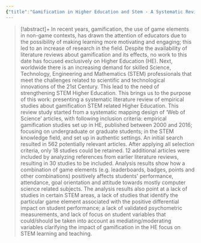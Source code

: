 ```yaml
---
{"title":"Gamification in Higher Education and Stem - A Systematic Review of Literature","authors":["[[Margarita Ortiz]]","[[Katherine Chiluiza]]","[[Martin Valcke]]"],"date":"2016-07-01","processed":false,"tags":["computer-science","gamification"],"dg-publish":true,"created":"2024-08-30","modified":"2024-09-13","permalink":"/20-literature-notes/ortiz2016/","dgPassFrontmatter":true,"updated":"2024-09-13"}
---
```



> [!abstract]+
> In recent years, gamification, the use of game elements in non-game contexts, has drawn the attention of educators due to the possibility of making learning more motivating and engaging; this led to an increase of research in the field. Despite the availability of literature reviews about gamification and its effects, no work to this date has focused exclusively on Higher Education (HE). Next, worldwide there is an increasing demand for skilled Science, Technology, Engineering and Mathematics (STEM) professionals that meet the challenges related to scientific and technological innovations of the 21st Century. This lead to the need of strengthening STEM Higher Education. This brings us to the purpose of this work: presenting a systematic literature review of empirical studies about gamification STEM related Higher Education. This review study started from a systematic mapping design of ‘Web of Science’ articles, with following inclusion criteria: empirical gamification studies set up in HE, published between 2000 and 2016; focusing on undergraduate or graduate students; in the STEM knowledge field, and set up in authentic settings. An initial search resulted in 562 potentially relevant articles. After applying all selection criteria, only 18 studies could be retained. 12 additional articles were included by analyzing references from earlier literature reviews, resulting in 30 studies to be included. Analysis results show how a combination of game elements (e.g. leaderboards, badges, points and other combinations) positively affects students' performance, attendance, goal orientation and attitude towards mostly computer science related subjects. The analysis results also point at a lack of studies in certain STEM areas, a lack of studies that identify the particular game element associated with the positive differential impact on student performance; a lack of validated psychometric measurements, and lack of focus on student variables that could/should be taken into account as mediating/moderating variables clarifying the impact of gamification in the HE focus on STEM learning and teaching.
